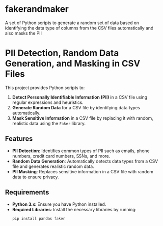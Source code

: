 # fakerandmaker
A set of Python scripts to generate a random set of data based on identifying the data type of columns from the CSV files automatically and also masks the PII

# PII Detection, Random Data Generation, and Masking in CSV Files

This project provides Python scripts to:
1. **Detect Personally Identifiable Information (PII)** in a CSV file using regular expressions and heuristics.
2. **Generate Random Data** for a CSV file by identifying data types automatically.
3. **Mask Sensitive Information** in a CSV file by replacing it with random, realistic data using the `Faker` library.

## Features

- **PII Detection**: Identifies common types of PII such as emails, phone numbers, credit card numbers, SSNs, and more.
- **Random Data Generation**: Automatically detects data types from a CSV file and generates realistic random data.
- **PII Masking**: Replaces sensitive information in a CSV file with random data to ensure privacy.

## Requirements

- **Python 3.x**: Ensure you have Python installed.
- **Required Libraries**: Install the necessary libraries by running:
  ```bash
  pip install pandas faker

